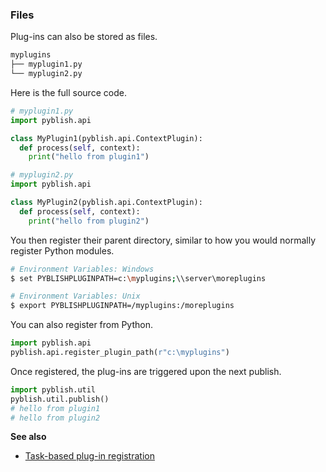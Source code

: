 ### Files

Plug-ins can also be stored as files.
```bash
myplugins
├── myplugin1.py
└── myplugin2.py
```

Here is the full source code.

```python
# myplugin1.py
import pyblish.api

class MyPlugin1(pyblish.api.ContextPlugin):
  def process(self, context):
    print("hello from plugin1")
```

```python
# myplugin2.py
import pyblish.api

class MyPlugin2(pyblish.api.ContextPlugin):
  def process(self, context):
    print("hello from plugin2")
```

You then register their parent directory, similar to how you would normally register Python modules.

```bash
# Environment Variables: Windows
$ set PYBLISHPLUGINPATH=c:\myplugins;\\server\moreplugins

# Environment Variables: Unix
$ export PYBLISHPLUGINPATH=/myplugins:/moreplugins
```

You can also register from Python.

```python
import pyblish.api
pyblish.api.register_plugin_path(r"c:\myplugins")
```

Once registered, the plug-ins are triggered upon the next publish.

```python
import pyblish.util
pyblish.util.publish()
# hello from plugin1
# hello from plugin2
```

**See also**

- [Task-based plug-in registration](http://forums.pyblish.com/t/task-specific-plugins)